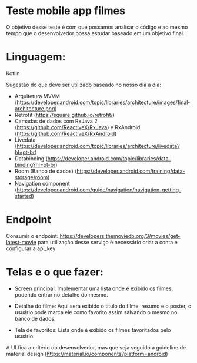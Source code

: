 # Teste mobile app filmes

O objetivo desse teste é com que possamos analisar o código e ao mesmo tempo que o desenvolvedor possa estudar baseado em um objetivo final.

# Linguagem:
Kotlin 

Sugestão do que deve ser utilizado baseado no nosso dia a dia:
- Arquitetura MVVM (https://developer.android.com/topic/libraries/architecture/images/final-architecture.png)
- Retrofit (https://square.github.io/retrofit/)
- Camadas de dados com RxJava 2 (https://github.com/ReactiveX/RxJava) e RxAndroid (https://github.com/ReactiveX/RxAndroid)
- Livedata (https://developer.android.com/topic/libraries/architecture/livedata?hl=pt-br)
- Databinding (https://developer.android.com/topic/libraries/data-binding?hl=pt-br)
- Room (Banco de dados) (https://developer.android.com/training/data-storage/room)
- Navigation component (https://developer.android.com/guide/navigation/navigation-getting-started)

 
# Endpoint 
Consumir o endpoint:
https://developers.themoviedb.org/3/movies/get-latest-movie
para utilização desse serviço é necessário criar a conta e configurar a api_key

# Telas e o que fazer:

- Screen principal: 
Implementar uma lista onde é exibido os filmes, podendo entrar no detalhe do mesmo.

- Detalhe do filme: 
Aqui sera exibido o titulo do filme, resumo e o poster, o usuário pode marca ele como favorito assim salvando o mesmo no banco de dados.

- Tela de favoritos:
Lista onde é exibido os filmes favoritados pelo usuário.

A UI fica a critério do desenvolvedor, mas que seja seguido a guideline de material design (https://material.io/components?platform=android)

